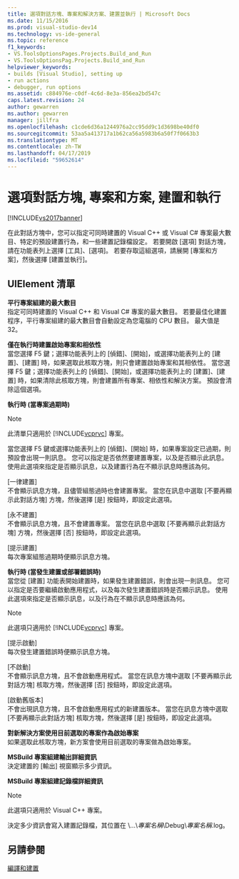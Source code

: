 ```yaml
---
title: 選項對話方塊、專案和解決方案、建置並執行 | Microsoft Docs
ms.date: 11/15/2016
ms.prod: visual-studio-dev14
ms.technology: vs-ide-general
ms.topic: reference
f1_keywords:
- VS.ToolsOptionsPages.Projects.Build_and_Run
- VS.ToolsOptionsPag.Projects.Build_and_Run
helpviewer_keywords:
- builds [Visual Studio], setting up
- run actions
- debugger, run options
ms.assetid: c884976e-c0df-4c6d-8e3a-856ea2bd547c
caps.latest.revision: 24
author: gewarren
ms.author: gewarren
manager: jillfra
ms.openlocfilehash: c1cde6d36a1244976a2cc95dd9c1d3698be40df0
ms.sourcegitcommit: 53aa5a413717a1b62ca56a5983b6a50f7f0663b3
ms.translationtype: MT
ms.contentlocale: zh-TW
ms.lasthandoff: 04/17/2019
ms.locfileid: "59652614"
---
```

# <a name="options-dialog-box--projects-and-solutions-build-and-run"></a>選項對話方塊, 專案和方案, 建置和執行
[!INCLUDE[vs2017banner](../../includes/vs2017banner.md)]

在此對話方塊中，您可以指定可同時建置的 Visual C++ 或 Visual C# 專案最大數目、特定的預設建置行為，和一些建置記錄檔設定。 若要開啟 [選項] 對話方塊，請在功能表列上選擇 [工具]、[選項]。 若要存取這組選項，請展開 [專案和方案]，然後選擇 [建置並執行]。  
  
## <a name="uielement-list"></a>UIElement 清單  
 **平行專案組建的最大數目**  
 指定可同時建置的 Visual C++ 和 Visual C# 專案的最大數目。 若要最佳化建置程序，平行專案組建的最大數目會自動設定為您電腦的 CPU 數目。 最大值是 32。  
  
 **僅在執行時建置啟始專案和相依性**  
 當您選擇 F5 鍵；選擇功能表列上的 [偵錯]、[開始]，或選擇功能表列上的 [建置]、[建置] 時，如果選取此核取方塊，則只會建置啟始專案和其相依性。 當您選擇 F5 鍵；選擇功能表列上的 [偵錯]、[開始]，或選擇功能表列上的 [建置]、[建置] 時，如果清除此核取方塊，則會建置所有專案、相依性和解決方案。 預設會清除這個選項。  
  
 **執行時 (當專案過期時)**  
 > [!NOTE]
>  此清單只適用於 [!INCLUDE[vcprvc](../../includes/vcprvc-md.md)] 專案。  
  
 當您選擇 F5 鍵或選擇功能表列上的 [偵錯]、[開始] 時，如果專案設定已過期，則預設會出現一則訊息。 您可以指定是否依然要建置專案，以及是否顯示此訊息。 使用此選項來指定是否顯示訊息，以及建置行為在不顯示訊息時應該為何。  
  
 [一律建置]  
 不會顯示訊息方塊，且儘管組態過時也會建置專案。 當您在訊息中選取 [不要再顯示此對話方塊] 方塊，然後選擇 [是] 按鈕時，即設定此選項。  
  
 [永不建置]  
 不會顯示訊息方塊，且不會建置專案。 當您在訊息中選取 [不要再顯示此對話方塊] 方塊，然後選擇 [否] 按鈕時，即設定此選項。  
  
 [提示建置]  
 每次專案組態過期時便顯示訊息方塊。  
  
 **執行時 (當發生建置或部署錯誤時)**  
 當您從 [建置] 功能表開始建置時，如果發生建置錯誤，則會出現一則訊息。 您可以指定是否要繼續啟動應用程式，以及每次發生建置錯誤時是否顯示訊息。 使用此選項來指定是否顯示訊息，以及行為在不顯示訊息時應該為何。  
  
> [!NOTE]
>  此選項只適用於 [!INCLUDE[vcprvc](../../includes/vcprvc-md.md)] 專案。  
  
 [提示啟動]  
 每次發生建置錯誤時便顯示訊息方塊。  
  
 [不啟動]  
 不會顯示訊息方塊，且不會啟動應用程式。 當您在訊息方塊中選取 [不要再顯示此對話方塊] 核取方塊，然後選擇 [否] 按鈕時，即設定此選項。  
  
 [啟動舊版本]  
 不會出現訊息方塊，且不會啟動應用程式的新建置版本。 當您在訊息方塊中選取 [不要再顯示此對話方塊] 核取方塊，然後選擇 [是] 按鈕時，即設定此選項。  
  
 **對新解決方案使用目前選取的專案作為啟始專案**  
 如果選取此核取方塊，新方案會使用目前選取的專案做為啟始專案。  
  
 **MSBuild 專案組建輸出詳細資訊**  
 決定建置的 [輸出] 視窗顯示多少資訊。  
  
 **MSBuild 專案組建記錄檔詳細資訊**  
 > [!NOTE]
>  此選項只適用於 Visual C++ 專案。  
  
 決定多少資訊會寫入建置記錄檔，其位置在 \\...\\*專案名稱*\Debug\\*專案名稱*.log。  
  
## <a name="see-also"></a>另請參閱  
 [編譯和建置](../../ide/compiling-and-building-in-visual-studio.md)
